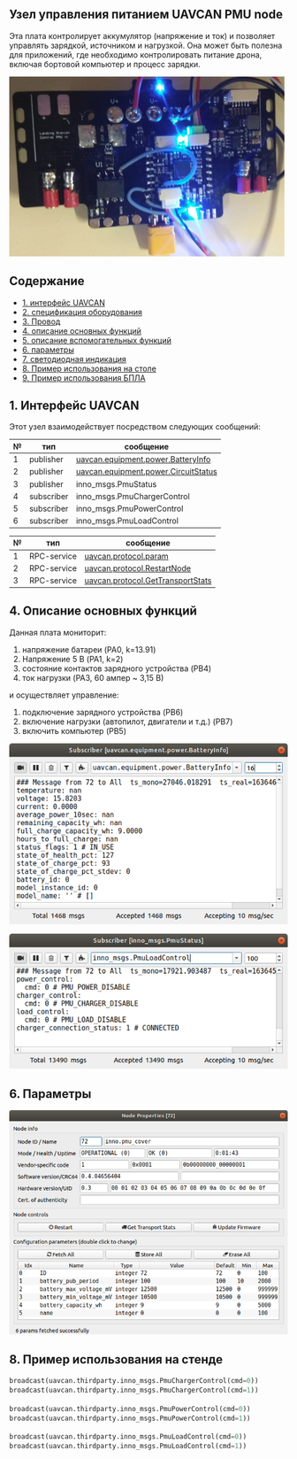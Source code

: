## Узел управления питанием UAVCAN PMU node


Эта плата контролирует аккумулятор (напряжение и ток) и позволяет управлять зарядкой, источником и нагрузкой. Она может быть полезна для приложений, где необходимо контролировать питание дрона, включая бортовой компьютер и процесс зарядки.

![pmu_cover](pmu_cover.png?raw=true "pmu_cover")

## Содержание
  - [1. интерфейс UAVCAN](#1-uavcan-interface)
  - [2. спецификация оборудования](#2-hardware-specification)
  - [3. Провод](#3-wire)
  - [4. описание основных функций](#4-main-function-description)
  - [5. описание вспомогательных функций](#5-auxiliary-function-description)
  - [6. параметры](#6-parameters)
  - [7. светодиодная индикация](#7-led-indication)
  - [8. Пример использования на столе](#8-usage-example-on-a-table)
  - [9. Пример использования БПЛА](#9-uav-usage-example)

## 1. Интерфейс UAVCAN <a name="1-uavcan-interface"></a> 

Этот узел взаимодействует посредством следующих сообщений:

| № | тип | сообщение |
| - | --------- | -------- |
| 1 | publisher | [uavcan.equipment.power.BatteryInfo](https://legacy.uavcan.org/Specification/7._List_of_standard_data_types/#batteryinfo) |
| 2 | publisher | [uavcan.equipment.power.CircuitStatus](https://legacy.uavcan.org/Specification/7._List_of_standard_data_types/#circuitstatus) 
| 3 | publisher | inno_msgs.PmuStatus |
| 4 | subscriber | inno_msgs.PmuChargerControl |
| 5 | subscriber | inno_msgs.PmuPowerControl |
| 6 | subscriber | inno_msgs.PmuLoadControl | |


| № | тип | сообщение |
| - | --------- | -------- |
| 1 | RPC-service | [uavcan.protocol.param](https://legacy.uavcan.org/Specification/7._List_of_standard_data_types/#uavcanprotocolparam)|
| 2 | RPC-service | [uavcan.protocol.RestartNode](https://legacy.uavcan.org/Specification/7._List_of_standard_data_types/#restartnode)|
| 3 | RPC-service | [uavcan.protocol.GetTransportStats](https://legacy.uavcan.org/Specification/7._List_of_standard_data_types/#gettransportstats) |


## 4. Описание основных функций <a name="4-main-function-description"></a> 

Данная плата мониторит:
1. напряжение батареи (PA0, k=13.91)
2. Напряжение 5 В (PA1, k=2)
3. состояние контактов зарядного устройства (PB4)
4. ток нагрузки (PA3, 60 ампер ~ 3,15 В)

и осуществляет управление:
1. подключение зарядного устройства (PB6)
2. включение нагрузки (автопилот, двигатели и т.д.) (PB7)
3. включить компьютер (PB5)

![battery_info_msg](battery_info_msg.png?raw=true "battery_info_msg")

![pmu_status_msg](pmu_status_msg.png?raw=true "pmu_status_msg")

## 6. Параметры <a name="6-parameters"></a> 

![pmu_params](pmu_params.png?raw=true "pmu_params")

## 8. Пример использования на стенде <a name="8-usage-example-on-a-table"></a> 

```python
broadcast(uavcan.thirdparty.inno_msgs.PmuChargerControl(cmd=0))
broadcast(uavcan.thirdparty.inno_msgs.PmuChargerControl(cmd=1))

broadcast(uavcan.thirdparty.inno_msgs.PmuPowerControl(cmd=0))
broadcast(uavcan.thirdparty.inno_msgs.PmuPowerControl(cmd=1))

broadcast(uavcan.thirdparty.inno_msgs.PmuLoadControl(cmd=0))
broadcast(uavcan.thirdparty.inno_msgs.PmuLoadControl(cmd=1))
```